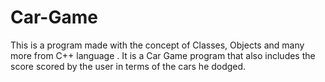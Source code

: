 # Car-Game
This is a program made with the concept of Classes, Objects and many more from C++ language .
It is a Car Game program that also includes the score scored by the user in terms of the cars he dodged.
